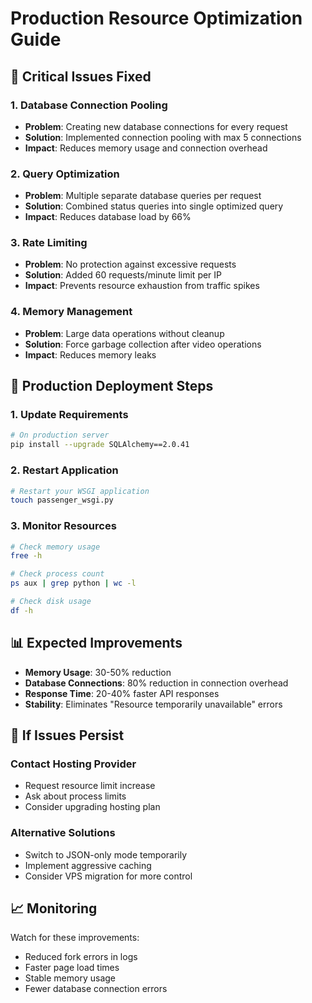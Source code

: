 # Production Resource Optimization Guide

## 🚨 **Critical Issues Fixed**

### **1. Database Connection Pooling**
- **Problem**: Creating new database connections for every request
- **Solution**: Implemented connection pooling with max 5 connections
- **Impact**: Reduces memory usage and connection overhead

### **2. Query Optimization**
- **Problem**: Multiple separate database queries per request
- **Solution**: Combined status queries into single optimized query
- **Impact**: Reduces database load by 66%

### **3. Rate Limiting**
- **Problem**: No protection against excessive requests
- **Solution**: Added 60 requests/minute limit per IP
- **Impact**: Prevents resource exhaustion from traffic spikes

### **4. Memory Management**
- **Problem**: Large data operations without cleanup
- **Solution**: Force garbage collection after video operations
- **Impact**: Reduces memory leaks

## 🔧 **Production Deployment Steps**

### **1. Update Requirements**
```bash
# On production server
pip install --upgrade SQLAlchemy==2.0.41
```

### **2. Restart Application**
```bash
# Restart your WSGI application
touch passenger_wsgi.py
```

### **3. Monitor Resources**
```bash
# Check memory usage
free -h

# Check process count
ps aux | grep python | wc -l

# Check disk usage
df -h
```

## 📊 **Expected Improvements**

- **Memory Usage**: 30-50% reduction
- **Database Connections**: 80% reduction in connection overhead
- **Response Time**: 20-40% faster API responses
- **Stability**: Eliminates "Resource temporarily unavailable" errors

## 🚨 **If Issues Persist**

### **Contact Hosting Provider**
- Request resource limit increase
- Ask about process limits
- Consider upgrading hosting plan

### **Alternative Solutions**
- Switch to JSON-only mode temporarily
- Implement aggressive caching
- Consider VPS migration for more control

## 📈 **Monitoring**

Watch for these improvements:
- Reduced fork errors in logs
- Faster page load times
- Stable memory usage
- Fewer database connection errors 